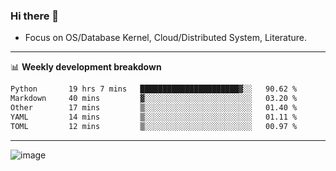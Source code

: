 ### Hi there 👋
<!-- * Daily Meditation via Leetcode/Competitive-Programming. -->
* Focus on OS/Database Kernel, Cloud/Distributed System, Literature.

-------

📊 **Weekly development breakdown**
<!--START_SECTION:waka-->

```txt
Python       19 hrs 7 mins   ██████████████████████▓░░   90.62 %
Markdown     40 mins         ▓░░░░░░░░░░░░░░░░░░░░░░░░   03.20 %
Other        17 mins         ▒░░░░░░░░░░░░░░░░░░░░░░░░   01.40 %
YAML         14 mins         ▒░░░░░░░░░░░░░░░░░░░░░░░░   01.11 %
TOML         12 mins         ▒░░░░░░░░░░░░░░░░░░░░░░░░   00.97 %
```

<!--END_SECTION:waka-->

-------

<!-- [![Leetcode Stats](https://leetcard.jacoblin.cool/hzhang413?font=Fira+Mono)](https://leetcode.com/fxrc) -->
![image](./cyberpunk-ghost-in-the-shell.gif)
<!--![image](./gis-archive.png)-->

